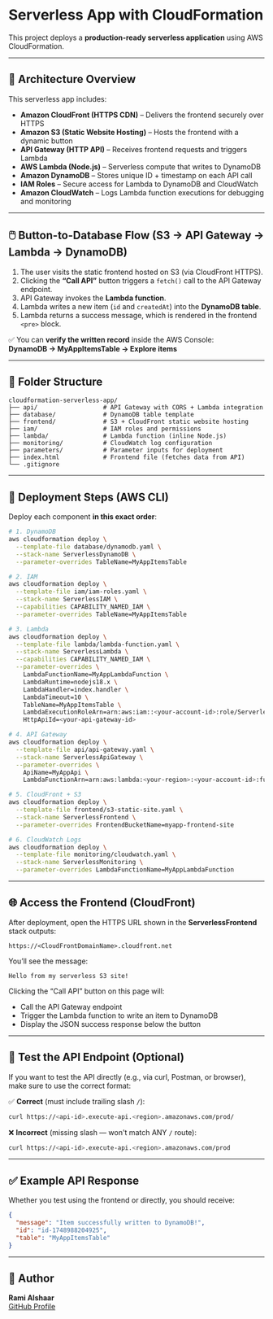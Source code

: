 # Serverless App with CloudFormation

This project deploys a **production-ready serverless application** using AWS CloudFormation.

---

## 🧱 Architecture Overview

This serverless app includes:

- **Amazon CloudFront (HTTPS CDN)** – Delivers the frontend securely over HTTPS  
- **Amazon S3 (Static Website Hosting)** – Hosts the frontend with a dynamic button  
- **API Gateway (HTTP API)** – Receives frontend requests and triggers Lambda  
- **AWS Lambda (Node.js)** – Serverless compute that writes to DynamoDB  
- **Amazon DynamoDB** – Stores unique ID + timestamp on each API call  
- **IAM Roles** – Secure access for Lambda to DynamoDB and CloudWatch  
- **Amazon CloudWatch** – Logs Lambda function executions for debugging and monitoring  

---

## 🖱️ Button-to-Database Flow (S3 → API Gateway → Lambda → DynamoDB)

1. The user visits the static frontend hosted on S3 (via CloudFront HTTPS).  
2. Clicking the **“Call API”** button triggers a `fetch()` call to the API Gateway endpoint.  
3. API Gateway invokes the **Lambda function**.  
4. Lambda writes a new item (`id` and `createdAt`) into the **DynamoDB table**.  
5. Lambda returns a success message, which is rendered in the frontend `<pre>` block.

✅ You can **verify the written record** inside the AWS Console:  
**DynamoDB → MyAppItemsTable → Explore items**

---

## 📁 Folder Structure

```
cloudformation-serverless-app/
├── api/                  # API Gateway with CORS + Lambda integration
├── database/             # DynamoDB table template
├── frontend/             # S3 + CloudFront static website hosting
├── iam/                  # IAM roles and permissions
├── lambda/               # Lambda function (inline Node.js)
├── monitoring/           # CloudWatch log configuration
├── parameters/           # Parameter inputs for deployment
├── index.html            # Frontend file (fetches data from API)
└── .gitignore
```

---

## 🚀 Deployment Steps (AWS CLI)

Deploy each component **in this exact order**:

```bash
# 1. DynamoDB
aws cloudformation deploy \
  --template-file database/dynamodb.yaml \
  --stack-name ServerlessDynamoDB \
  --parameter-overrides TableName=MyAppItemsTable

# 2. IAM
aws cloudformation deploy \
  --template-file iam/iam-roles.yaml \
  --stack-name ServerlessIAM \
  --capabilities CAPABILITY_NAMED_IAM \
  --parameter-overrides TableName=MyAppItemsTable

# 3. Lambda
aws cloudformation deploy \
  --template-file lambda/lambda-function.yaml \
  --stack-name ServerlessLambda \
  --capabilities CAPABILITY_NAMED_IAM \
  --parameter-overrides \
    LambdaFunctionName=MyAppLambdaFunction \
    LambdaRuntime=nodejs18.x \
    LambdaHandler=index.handler \
    LambdaTimeout=10 \
    TableName=MyAppItemsTable \
    LambdaExecutionRoleArn=arn:aws:iam::<your-account-id>:role/ServerlessIAM-LambdaExecutionRole \
    HttpApiId=<your-api-gateway-id>

# 4. API Gateway
aws cloudformation deploy \
  --template-file api/api-gateway.yaml \
  --stack-name ServerlessApiGateway \
  --parameter-overrides \
    ApiName=MyAppApi \
    LambdaFunctionArn=arn:aws:lambda:<your-region>:<your-account-id>:function:MyAppLambdaFunction

# 5. CloudFront + S3
aws cloudformation deploy \
  --template-file frontend/s3-static-site.yaml \
  --stack-name ServerlessFrontend \
  --parameter-overrides FrontendBucketName=myapp-frontend-site

# 6. CloudWatch Logs
aws cloudformation deploy \
  --template-file monitoring/cloudwatch.yaml \
  --stack-name ServerlessMonitoring \
  --parameter-overrides LambdaFunctionName=MyAppLambdaFunction
```

---

## 🌐 Access the Frontend (CloudFront)

After deployment, open the HTTPS URL shown in the **ServerlessFrontend** stack outputs:

```
https://<CloudFrontDomainName>.cloudfront.net
```

You’ll see the message:

```
Hello from my serverless S3 site!
```

Clicking the “Call API” button on this page will:

- Call the API Gateway endpoint  
- Trigger the Lambda function to write an item to DynamoDB  
- Display the JSON success response below the button

---

## 🧪 Test the API Endpoint (Optional)

If you want to test the API directly (e.g., via curl, Postman, or browser), make sure to use the correct format:

✅ **Correct** (must include trailing slash `/`):

```bash
curl https://<api-id>.execute-api.<region>.amazonaws.com/prod/
```

❌ **Incorrect** (missing slash — won't match ANY `/` route):

```bash
curl https://<api-id>.execute-api.<region>.amazonaws.com/prod
```

---

## ✅ Example API Response

Whether you test using the frontend or directly, you should receive:

```json
{
  "message": "Item successfully written to DynamoDB!",
  "id": "id-1748988204925",
  "table": "MyAppItemsTable"
}
```

---

## 👤 Author

**Rami Alshaar**  
[GitHub Profile](https://github.com/your-github-username)
